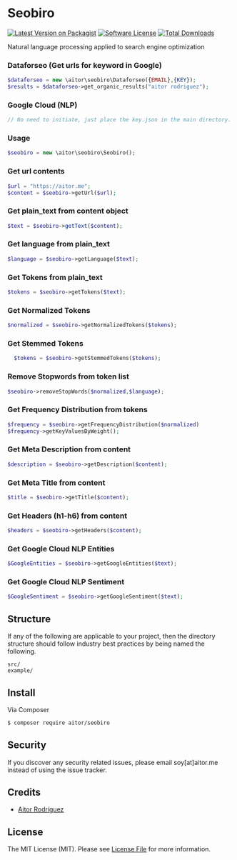 # Seobiro

[![Latest Version on Packagist][ico-version]][link-packagist]
[![Software License][ico-license]](LICENSE.md)
[![Total Downloads][ico-downloads]][link-downloads]



Natural language processing applied to search engine optimization

### Dataforseo (Get urls for keyword in Google)
```php
$dataforseo = new \aitor\seobiro\Dataforseo({EMAIL},{KEY});
$results = $dataforseo->get_organic_results("aitor rodriguez");
```

### Google Cloud (NLP)
```php
// No need to initiate, just place the key.json in the main directory.
```


### Usage
```php
$seobiro = new \aitor\seobiro\Seobiro();
```

### Get url contents
```php
$url = "https://aitor.me";
$content = $seobiro->getUrl($url);
```

### Get plain_text from content object
```php
$text = $seobiro->getText($content);
```

### Get language from plain_text
```php
$language = $seobiro->getLanguage($text);
```

### Get Tokens from plain_text
```php
$tokens = $seobiro->getTokens($text);
```

### Get Normalized Tokens
```php
$normalized = $seobiro->getNormalizedTokens($tokens);
```

### Get Stemmed Tokens
```php
  $tokens = $seobiro->getStemmedTokens($tokens);
```

### Remove Stopwords from token list
```php
$seobiro->removeStopWords($normalized,$language);
```

### Get Frequency Distribution from tokens
```php
$frequency = $seobiro->getFrequencyDistribution($normalized)
$frequency->getKeyValuesByWeight();
```

### Get Meta Description from content
```php
$description = $seobiro->getDescription($content);
```

### Get Meta Title from content
```php
$title = $seobiro->getTitle($content);
```

### Get Headers (h1-h6) from content
```php
$headers = $seobiro->getHeaders($content);
```

### Get Google Cloud NLP Entities
```php
$GoogleEntities = $seobiro->getGoogleEntities($text);
```

### Get Google Cloud NLP Sentiment
```php
$GoogleSentiment = $seobiro->getGoogleSentiment($text);
```



## Structure

If any of the following are applicable to your project, then the directory structure should follow industry best practices by being named the following.

```
src/        
example/
```


## Install

Via Composer

``` bash
$ composer require aitor/seobiro
```


## Security

If you discover any security related issues, please email soy[at]aitor.me instead of using the issue tracker.

## Credits

- [Aitor Rodríguez](https://aitor.me)

## License

The MIT License (MIT). Please see [License File](LICENSE.md) for more information.

[ico-version]: https://img.shields.io/packagist/v/aitor/seobiro.svg?style=flat-square
[ico-license]: https://img.shields.io/badge/license-MIT-brightgreen.svg?style=flat-square
[ico-travis]: https://img.shields.io/travis/aitor/seobiro/master.svg?style=flat-square
[ico-scrutinizer]: https://img.shields.io/scrutinizer/coverage/g/aitor/seobiro.svg?style=flat-square
[ico-code-quality]: https://img.shields.io/scrutinizer/g/aitor/seobiro.svg?style=flat-square
[ico-downloads]: https://img.shields.io/packagist/dt/aitor/seobiro.svg?style=flat-square

[link-packagist]: https://packagist.org/packages/aitor/seobiro
[link-travis]: https://travis-ci.org/aitor/seobiro
[link-scrutinizer]: https://scrutinizer-ci.com/g/aitor/seobiro/code-structure
[link-code-quality]: https://scrutinizer-ci.com/g/aitor/seobiro
[link-downloads]: https://packagist.org/packages/aitor/seobiro
[link-author]: https://github.com/:author_username
[link-contributors]: ../../contributors
